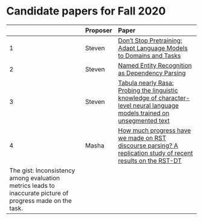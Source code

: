 # Candidate papers for Fall 2020

|    | Proposer    | Paper |
|:---|:------------|:------|
| 1  | Steven      |[Don’t Stop Pretraining: Adapt Language Models to Domains and Tasks](https://www.aclweb.org/anthology/2020.acl-main.740) |
| 2  | Steven      |[Named Entity Recognition as Dependency Parsing](https://www.aclweb.org/anthology/2020.acl-main.577)|
| 3  | Steven      |[Tabula nearly Rasa: Probing the linguistic knowledge of character-level neural language models trained on unsegmented text](https://www.mitpressjournals.org/doi/pdf/10.1162/tacl_a_00283)|
| 4  | Masha       |[How much progress have we made on RST discourse parsing? A replication study of recent results on the RST-DT](https://www.aclweb.org/anthology/D17-1136.pdf)
The gist: Inconsistency among evaluation metrics leads to inaccurate picture of progress made on the task. |
